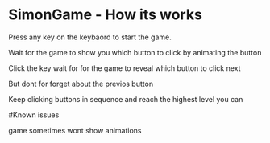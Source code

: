 # SimonGame - How its works

Press any key on the keybaord to start the game. 


Wait for the game to show you which button to click by animating the button


Click the key wait for for the game to reveal which button to click next


But dont for forget about the previos button 


Keep clicking buttons in sequence and reach the highest level you can


#Known issues

game sometimes wont show animations
